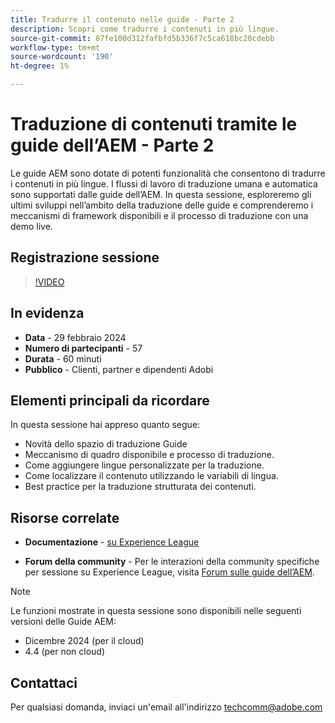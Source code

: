 ```yaml
---
title: Tradurre il contenuto nelle guide - Parte 2
description: Scopri come tradurre i contenuti in più lingue.
source-git-commit: 87fe100d312fafbfd5b336f7c5ca618bc20cdebb
workflow-type: tm+mt
source-wordcount: '190'
ht-degree: 1%

---
```


# Traduzione di contenuti tramite le guide dell’AEM - Parte 2

Le guide AEM sono dotate di potenti funzionalità che consentono di tradurre i contenuti in più lingue. I flussi di lavoro di traduzione umana e automatica sono supportati dalle guide dell’AEM. In questa sessione, esploreremo gli ultimi sviluppi nell’ambito della traduzione delle guide e comprenderemo i meccanismi di framework disponibili e il processo di traduzione con una demo live.


## Registrazione sessione

>[!VIDEO](https://video.tv.adobe.com/v/3427661/languagevariables-nativepdf-translation)

## In evidenza

- **Data** - 29 febbraio 2024
- **Numero di partecipanti** - 57
- **Durata** - 60 minuti
- **Pubblico** - Clienti, partner e dipendenti Adobi

## Elementi principali da ricordare

In questa sessione hai appreso quanto segue:
- Novità dello spazio di traduzione Guide
- Meccanismo di quadro disponibile e processo di traduzione.
- Come aggiungere lingue personalizzate per la traduzione.
- Come localizzare il contenuto utilizzando le variabili di lingua.
- Best practice per la traduzione strutturata dei contenuti.


## Risorse correlate

- **Documentazione** - [su Experience League](https://experienceleague.adobe.com/docs/experience-manager-guides/using/user-guide/translate-content/translation.html?lang=en)

- **Forum della community** - Per le interazioni della community specifiche per sessione su Experience League, visita  [Forum sulle guide dell’AEM](https://experienceleaguecommunities.adobe.com/t5/experience-manager-guides/bd-p/xml-documentation-discussions).


>[!NOTE]
>
> Le funzioni mostrate in questa sessione sono disponibili nelle seguenti versioni delle Guide AEM:
> - Dicembre 2024 (per il cloud)
> - 4.4 (per non cloud)



## Contattaci

Per qualsiasi domanda, inviaci un&#39;email all&#39;indirizzo <techcomm@adobe.com>
